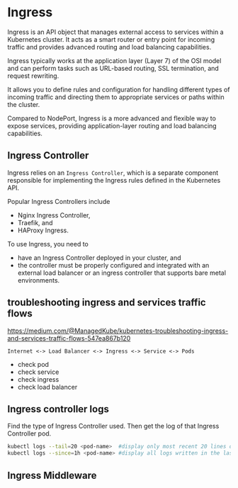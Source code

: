 # Ingress

Ingress is an API object that manages external access to services within a Kubernetes cluster.
It acts as a smart router or entry point for incoming traffic and provides advanced routing and load balancing capabilities.

Ingress typically works at the application layer (Layer 7) of the OSI model and can perform tasks such as URL-based routing, SSL termination, and request rewriting.

It allows you to define rules and configuration for handling different types of incoming traffic and directing them to appropriate services or paths within the cluster.

Compared to NodePort, Ingress is a more advanced and flexible way to expose services, providing application-layer routing and load balancing capabilities.

## Ingress Controller
Ingress relies on an `Ingress Controller`, which is a separate component responsible for implementing the Ingress rules defined in the Kubernetes API.

Popular Ingress Controllers include
- Nginx Ingress Controller,
- Traefik, and
- HAProxy Ingress.

To use Ingress, you need to
- have an Ingress Controller deployed in your cluster, and
- the controller must be properly configured and integrated with an external load balancer or an ingress controller that supports bare metal environments.

## troubleshooting ingress and services traffic flows
https://medium.com/@ManagedKube/kubernetes-troubleshooting-ingress-and-services-traffic-flows-547ea867b120
```
Internet <-> Load Balancer <-> Ingress <-> Service <-> Pods
```
- check pod
- check service
- check ingress
- check load balancer

## Ingress controller logs
Find the type of Ingress Controller used. Then get the log of that Ingress Controller pod.
```sh
kubectl logs --tail=20 <pod-name>  #display only most recent 20 lines of logs
kubectl logs --since=1h <pod-name> #display all logs written in the last hour
```

## Ingress Middleware
